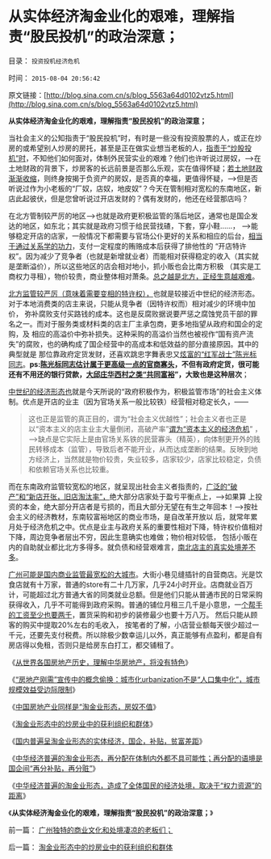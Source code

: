 # 从实体经济淘金业化的艰难，理解指责“股民投机”的政治深意；

目录： `投资投机经济危机` 

时间： `2015-08-04 20:56:42` 

原文链接：[http://blog.sina.com.cn/s/blog_5563a64d0102vtz5.html](http://blog.sina.com.cn/s/blog_5563a64d0102vtz5.html)

**从实体经济淘金业化的艰难，理解指责“股民投机”的政治深意；**

当社会主义的公知指责于“股民投机”时，有时是一些没有投资股票的人，或正在炒房的或希望别人炒房的房托，甚至是正在做实业想当老板的人，[指责于“炒股投机”时](../../../2009/11/6/炒股维持着中国社会的稳定.md)，不知他们如何面对，体制外民营实业的艰难？他们也许听说过房奴，——>在土地财政的背景下，炒房客的长远前景是否那么乐观，实在值得怀疑；[若土地财政渐渐收缩](../../../2013/9/9/房价下跌的最大危险及央行负责人的常识性错误.md)，则终身按揭于负资产的房奴，是否真的幸福，更值得怀疑，——>但是否听说过作为小老板的“厂奴，店奴，地皮奴”？今天在管制相对宽松的东南地区，新店此起彼伏，但是您曾听说过开店发财的？偶有发财的，他还在经营那店吗？

在北方管制较严厉的地区——>也就是政府更积极监管的落后地区，通常也是国企发达的地区，如东北；其实就是政府习惯于给民营找碴，下套，穿小鞋……，
——>能够稳定开店的店家，一般情况下都需要与官场公仆更好的关系和相应的后台，[相当于通过关系学的功力](../../../2015/4/6/被崇拜官本位，热衷走后门的中国人仇恨的“贪官，大老虎”.md)，支付一定程度的贿赂成本后获得了排他性的
“开店特许权”。因为减少了竞争者（也就是新增就业者）而能相对获得稳定的收入（其实就是垄断溢价），所以这些地区的店会相对地小，抓小贩也会比南方积极
（其实是工商权力寻租），物价较贵，商业整体相对萧条。[总之越是北方，正经生意越艰难](../../../2008/5/4/实业难！中国市场其实非常小!.md)。

[北方监管较严厉（意味着需要变相的特许权），](../../../2013/12/15/左派中都有着“监管社会，调控天下”的预设结论.md)也就是较接近中世纪的经济形态。对于本地消费类的店主来说，只能从竞争者（因特许权而）相对减少的环境中加价，
弥补腐败支付买路钱的成本。这也是反腐败据说要严惩之腐蚀党员干部的罪名之一。而对于服务类或材料类的店主厂主承包商，更多地指望从政府和国企的定购，及
相应的高溢价中弥补损失。这种采购的高溢价当然也被视作“国有资产流失”的腐败，也的确构成了国企经营中的高成本和低效益的部分直接原因。其中的典型就是
那位靠政府定货发财，还喜欢跳忠字舞表忠又[炫富的“红军战士”陈光标同志](../../../2014/1/16/陈光标同志的炫富手筋不吉利，可能已经资不抵债.md)。**ps:[陈光标同志估计属于更高级一点的官商寡头](../../../2014/1/16/陈光标同志“疑似假富”的炫富，可能成为诚实商人的原罪.md)，不但有政府定货，很可能还有不用还的银行贷款，[大邱庄华西村之类“共同富裕](../../../2013/3/28/华西村成功的关系学，是否中华国学的软实力？.md)”，大致也是这种层次**；

[中世纪的经济形态也](../../../2013/12/15/所谓的“监管，市场规范”就是中世纪化.md)就是今天所说的“政府积极作为，积极监管市场”的社会主义体制。优点是开店的业主（因为官场关系一般比较铁）经营相对稳定长久，——
>这也正是监管的真正目的，谓为“社会主义优越性”；社会主义者也正是以“资本主义的店主业主大量倒闭，高破产率”[谓为“资本主义的经济危机](../../../2014/4/4/提醒中国“经济可能崩溃”的洋人vs国产的公知；.md)”
，——>缺点是它实际上是由官场关系铁的民营寡头（精英），向体制更开外的贱民转移成本（监管），导致后者不能开业，从而达成垄断的结果。反映到地
方经济上，当然就是物价较贵，失业较多，店家较少，店家比较稳定，负债和依赖官场关系也比较重。

而在东南政府监管较宽松的地区，就呈现出社会主义者指责的，[广泛的“破产”和“新店开张，旧店淘汰率”，](../../../2013/5/4/不是市场淘汰竞争弱者，就是行政淘汰生存弱者.md)绝大部分店家处于盈亏平衡点上，——>如果算
上投资的本金，绝大部分开店者是亏损的，而且大部分无望在有生之年回本！——>按社会主义的经济教材，东南较富裕地区的商业市场，是自改革开放以
后，就常年累月处于经济危机之中。优点是业主与政府关系的重要性相对下降，特许权价值相对下降，周边竞争者层出不穷，因此生意确实也难做；物价相对较低，
包括小贩在内的自助就业都比北方多得多。就负债和经营艰难言，[南北店主的真实处境差不多](../../../2008/5/4/实业难！中国市场其实非常小!.md)。

[广州可能是国内商业监管最宽松的大城市](../../../2014/3/6/只有苏联模式中的极左端，才会反户籍制度.md)。大街小巷见缝插针的自营商店。光是饮食店就有十万家，普通的store有二十几万家，几乎24小时开业。店商就业百万计，可能超过北方普通大省的同类就业总额。但是他们只能从普通市民的日常采购获得收入，几乎不可能得到政府采购。普通的铺位月租三几千是小意思，一[个帮手的工资至少也要两千](../../../2012/1/24/最低工资法违反经济学规律，对国民有百害无一利.md)，置货采购和初步的装修最少也要十万八万。
然后只能从顾客的购买中提取20%左右的毛收入，
按笔者的了解，小店营业额每天很少超过一千元，还要先支付税费。所以除极少数幸运儿以外，真正能够有点盈利，都是自有房店得以免租，否则只是给房东白打工，都交铺租了。

《[从世界各国房地产历史，理解中华房地产，将没有特色](../../../2015/7/24/从世界各国房地产历史，理解中华房地产，将没有特色；.md)》

《[“房地产刚需”宣传中的概念偷换：城市化urbanization不是“人口集中化”，城市规模效益受边际限制](../../../2015/7/25/“房地产刚需”宣传中的概念偷换，丧尽天良的房托.md)》

《[中国房地产业同样是“淘金业形态，房奴不值](../../../2015/7/28/中国房地产业同样是“淘金业形态”.md)》

《[淘金业形态中的炒房业中的获利组织和群体](../../../2015/7/29/淘金业形态中的炒房业中的获利组织和群体.md)》

《[国内普遍呈淘金业形态的实体经济，国企，补贴，贫富差距](../../../2015/8/1/国内普遍呈淘金业形态的实体经济，国企，补贴，贫富差距；.md)》

《[中华经济普遍的淘金业形态，再分配在体制内外都不具可能性；再分配的语境是国企间“再分补贴，再分赃”](../../../2015/8/2/所谓再分配，无非是“对老百姓的再剥夺”而已.md)》

《[中华经济普遍的淘金业形态，造成了全体国民的经济处境，取决于“权力资源”的距离](../../../2015/8/3/淘金业形态下的中国经济，强化了政府对经济的控制和封建化.md)》

《**从实体经济淘金业化的艰难，理解指责“股民投机”的政治深意；**》

前一篇： [广州独特的商业文化和处境凄凉的老板们；](../../../2015/8/5/广州独特的商业文化和处境凄凉的老板们；.md)

后一篇： [淘金业形态中的炒房业中的获利组织和群体](../../../2015/7/29/淘金业形态中的炒房业中的获利组织和群体.md)

